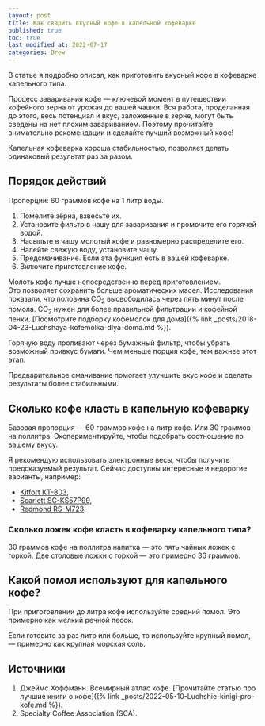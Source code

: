 ```yaml
---
layout: post
title: Как сварить вкусный кофе в капельной кофеварке
published: true
toc: true
last_modified_at: 2022-07-17
categories: Brew
---
```

В статье я подробно описал, как приготовить вкусный кофе в кофеварке капельного типа.

Процесс заваривания кофе — ключевой момент в путешествии кофейного зерна от урожая до вашей чашки. 
Вся работа, проделанная до этого, весь потенциал и вкус, заложенные в зерне, могут быть сведены на нет плохим завариванием.
Поэтому прочитайте внимательно рекомендации и сделайте лучший возможный кофе!

Капельная кофеварка хороша стабильностью, позволяет делать одинаковый результат раз за разом.

## Порядок действий

Пропорции: 60 граммов кофе на 1 литр воды.

1. Помелите зёрна, взвесьте их.
2. Установите фильтр в чашу для заваривания и промочите его горячей водой. 
3. Насыпьте в чашу молотый кофе и равномерно распределите его.
4. Налейте свежую воду, установите чашу.
5. Предсмачивание. Если эта функция есть в вашей кофеварке.
6. Включите приготовление кофе.


<div class="content-box-green"> Молоть кофе лучше непосредственно перед приготовлением.</div>
Это позволяет сохранить больше ароматических масел. 
Исследования показали, что половина СО<sub>2</sub> высвободилась через пять минут после помола. СО<sub>2</sub> нужен для более правильной фильтрации и кофейной пенки.
[Посмотрите подборку кофемолок для дома]({% link _posts/2018-04-23-Luchshaya-kofemolka-dlya-doma.md %}).


Горячую воду проливают через бумажный фильтр, чтобы убрать возможный привкус бумаги. 
Чем меньше порция кофе, тем важнее этот этап. 

Предварительное смачивание помогает улучшить вкус кофе и сделать результаты более стабильными.

## Сколько кофе класть в капельную кофеварку

Базовая пропорция — 60 граммов кофе на литр кофе.
Или 30 граммов на поллитра. 
Экспериментируйте, чтобы подобрать соотношение по вашему вкусу.

Я рекомендую использовать электронные весы, чтобы получить предсказуемый результат.
Сейчас доступны интересные и недорогие варианты, например:
- [Kitfort КТ-803](https://ya.cc/m/3WKTq9),
- [Scarlett SC-KS57P99](https://ya.cc/m/3WKTrn),
- [Redmond RS-M723](https://ya.cc/m/3WKTtv).

### Сколько ложек кофе класть в кофеварку капельного типа?

30 граммов кофе на поллитра напитка — это пять чайных ложек с горкой. 
Две столовые ложки с горкой — это примерно 36 граммов.

## Какой помол используют для капельного кофе?

При приготовлении до литра кофе используйте средний помол. 
Это примерно как мелкий речной песок.

Если готовите за раз литр или больше, то используйте крупный помол, — примерно как крупная морская соль.

## Источники

1. Джеймс Хоффманн. Всемирный атлас кофе. [Прочитайте статью про лучшие книги о кофе]({% link _posts/2022-05-10-Luchshie-kinigi-pro-kofe.md %}).
2. Specialty Coffee Association (SCA).